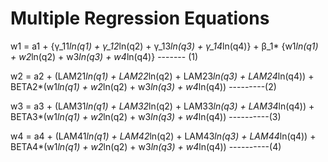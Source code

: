 # Multiple Regression Equations

w1 = a1 + {γ_11*ln(q1) + γ_12*ln(q2) + γ_13*ln(q3) + γ_14*ln(q4)} + β_1* {w1*ln(q1) + w2*ln(q2) + w3*ln(q3) + w4*ln(q4)}        ------- (1)

w2 = a2 + (LAM21*ln(q1) + LAM22*ln(q2) + LAM23*ln(q3) + LAM24*ln(q4)) + BETA2*(w1*ln(q1) + w2*ln(q2) + w3*ln(q3) + w4*ln(q4)) ---------(2)

w3 = a3 + (LAM31*ln(q1) + LAM32*ln(q2) + LAM33*ln(q3) + LAM34*ln(q4)) + BETA3*(w1*ln(q1) + w2*ln(q2) + w3*ln(q3) + w4*ln(q4)) ----------(3)

w4 = a4 + (LAM41*ln(q1) + LAM42*ln(q2) + LAM43*ln(q3) + LAM44*ln(q4)) + BETA4*(w1*ln(q1) + w2*ln(q2) + w3*ln(q3) + w4*ln(q4)) ----------(4)

